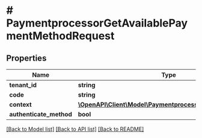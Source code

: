 # # PaymentprocessorGetAvailablePaymentMethodRequest


## Properties 


Name | Type | Description | Notes
------------ | ------------- | ------------- | -------------
**tenant_id**| **string** |   |
**code**| **string** |   |
**context**| [**\OpenAPI\Client\Model\PaymentprocessorAvailabilityContext**](PaymentprocessorAvailabilityContext.md) |   |
**authenticate_method**| **bool** |   | [optional]


[[Back to Model list]](../../README.md#models) [[Back to API list]](../../README.md#endpoints) [[Back to README]](../../README.md)

